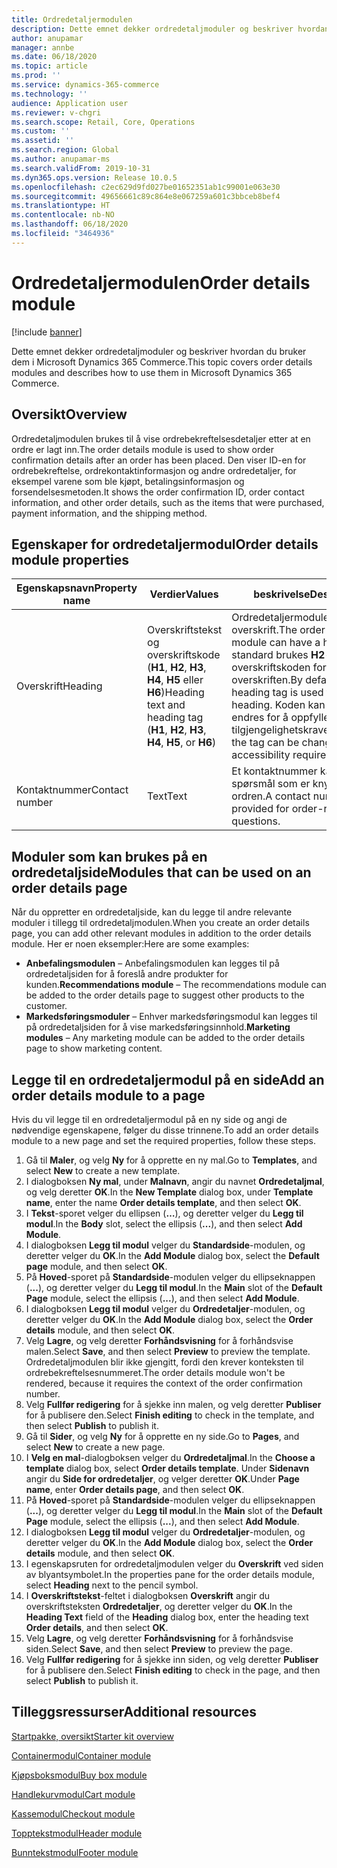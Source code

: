 ```yaml
---
title: Ordredetaljermodulen
description: Dette emnet dekker ordredetaljmoduler og beskriver hvordan du bruker dem i Microsoft Dynamics 365 Commerce.
author: anupamar
manager: annbe
ms.date: 06/18/2020
ms.topic: article
ms.prod: ''
ms.service: dynamics-365-commerce
ms.technology: ''
audience: Application user
ms.reviewer: v-chgri
ms.search.scope: Retail, Core, Operations
ms.custom: ''
ms.assetid: ''
ms.search.region: Global
ms.author: anupamar-ms
ms.search.validFrom: 2019-10-31
ms.dyn365.ops.version: Release 10.0.5
ms.openlocfilehash: c2ec629d9fd027be01652351ab1c99001e063e30
ms.sourcegitcommit: 49656661c89c864e8e067259a601c3bbceb8bef4
ms.translationtype: HT
ms.contentlocale: nb-NO
ms.lasthandoff: 06/18/2020
ms.locfileid: "3464936"
---
```

# <a name="order-details-module"></a><span data-ttu-id="bc5c0-103">Ordredetaljermodulen</span><span class="sxs-lookup"><span data-stu-id="bc5c0-103">Order details module</span></span>


[!include [banner](includes/banner.md)]

<span data-ttu-id="bc5c0-104">Dette emnet dekker ordredetaljmoduler og beskriver hvordan du bruker dem i Microsoft Dynamics 365 Commerce.</span><span class="sxs-lookup"><span data-stu-id="bc5c0-104">This topic covers order details modules and describes how to use them in Microsoft Dynamics 365 Commerce.</span></span>

## <a name="overview"></a><span data-ttu-id="bc5c0-105">Oversikt</span><span class="sxs-lookup"><span data-stu-id="bc5c0-105">Overview</span></span>

<span data-ttu-id="bc5c0-106">Ordredetaljmodulen brukes til å vise ordrebekreftelsesdetaljer etter at en ordre er lagt inn.</span><span class="sxs-lookup"><span data-stu-id="bc5c0-106">The order details module is used to show order confirmation details after an order has been placed.</span></span> <span data-ttu-id="bc5c0-107">Den viser ID-en for ordrebekreftelse, ordrekontaktinformasjon og andre ordredetaljer, for eksempel varene som ble kjøpt, betalingsinformasjon og forsendelsesmetoden.</span><span class="sxs-lookup"><span data-stu-id="bc5c0-107">It shows the order confirmation ID, order contact information, and other order details, such as the items that were purchased, payment information, and the shipping method.</span></span>

## <a name="order-details-module-properties"></a><span data-ttu-id="bc5c0-108">Egenskaper for ordredetaljermodul</span><span class="sxs-lookup"><span data-stu-id="bc5c0-108">Order details module properties</span></span>

| <span data-ttu-id="bc5c0-109">Egenskapsnavn</span><span class="sxs-lookup"><span data-stu-id="bc5c0-109">Property name</span></span>  | <span data-ttu-id="bc5c0-110">Verdier</span><span class="sxs-lookup"><span data-stu-id="bc5c0-110">Values</span></span> | <span data-ttu-id="bc5c0-111">beskrivelse</span><span class="sxs-lookup"><span data-stu-id="bc5c0-111">Description</span></span> |
|----------------|--------|-------------|
| <span data-ttu-id="bc5c0-112">Overskrift</span><span class="sxs-lookup"><span data-stu-id="bc5c0-112">Heading</span></span>        | <span data-ttu-id="bc5c0-113">Overskriftstekst og overskriftskode (**H1**, **H2**, **H3**, **H4**, **H5** eller **H6**)</span><span class="sxs-lookup"><span data-stu-id="bc5c0-113">Heading text and heading tag (**H1**, **H2**, **H3**, **H4**, **H5**, or **H6**)</span></span> | <span data-ttu-id="bc5c0-114">Ordredetaljermodulen kan ha en overskrift.</span><span class="sxs-lookup"><span data-stu-id="bc5c0-114">The order details module can have a heading.</span></span> <span data-ttu-id="bc5c0-115">Som standard brukes **H2**-overskriftskoden for overskriften.</span><span class="sxs-lookup"><span data-stu-id="bc5c0-115">By default, the **H2** heading tag is used for the heading.</span></span> <span data-ttu-id="bc5c0-116">Koden kan imidlertid endres for å oppfylle tilgjengelighetskravene.</span><span class="sxs-lookup"><span data-stu-id="bc5c0-116">However, the tag can be changed to meet accessibility requirements.</span></span> |
| <span data-ttu-id="bc5c0-117">Kontaktnummer</span><span class="sxs-lookup"><span data-stu-id="bc5c0-117">Contact number</span></span> | <span data-ttu-id="bc5c0-118">Text</span><span class="sxs-lookup"><span data-stu-id="bc5c0-118">Text</span></span> | <span data-ttu-id="bc5c0-119">Et kontaktnummer kan angis for spørsmål som er knyttet til ordren.</span><span class="sxs-lookup"><span data-stu-id="bc5c0-119">A contact number can be provided for order-related questions.</span></span> |

## <a name="modules-that-can-be-used-on-an-order-details-page"></a><span data-ttu-id="bc5c0-120">Moduler som kan brukes på en ordredetaljside</span><span class="sxs-lookup"><span data-stu-id="bc5c0-120">Modules that can be used on an order details page</span></span>

<span data-ttu-id="bc5c0-121">Når du oppretter en ordredetaljside, kan du legge til andre relevante moduler i tillegg til ordredetaljmodulen.</span><span class="sxs-lookup"><span data-stu-id="bc5c0-121">When you create an order details page, you can add other relevant modules in addition to the order details module.</span></span> <span data-ttu-id="bc5c0-122">Her er noen eksempler:</span><span class="sxs-lookup"><span data-stu-id="bc5c0-122">Here are some examples:</span></span>

- <span data-ttu-id="bc5c0-123">**Anbefalingsmodulen** – Anbefalingsmodulen kan legges til på ordredetaljsiden for å foreslå andre produkter for kunden.</span><span class="sxs-lookup"><span data-stu-id="bc5c0-123">**Recommendations module** – The recommendations module can be added to the order details page to suggest other products to the customer.</span></span>
- <span data-ttu-id="bc5c0-124">**Markedsføringsmoduler** – Enhver markedsføringsmodul kan legges til på ordredetaljsiden for å vise markedsføringsinnhold.</span><span class="sxs-lookup"><span data-stu-id="bc5c0-124">**Marketing modules** – Any marketing module can be added to the order details page to show marketing content.</span></span>

## <a name="add-an-order-details-module-to-a-page"></a><span data-ttu-id="bc5c0-125">Legge til en ordredetaljermodul på en side</span><span class="sxs-lookup"><span data-stu-id="bc5c0-125">Add an order details module to a page</span></span>

<span data-ttu-id="bc5c0-126">Hvis du vil legge til en ordredetaljermodul på en ny side og angi de nødvendige egenskapene, følger du disse trinnene.</span><span class="sxs-lookup"><span data-stu-id="bc5c0-126">To add an order details module to a new page and set the required properties, follow these steps.</span></span>

1. <span data-ttu-id="bc5c0-127">Gå til **Maler**, og velg **Ny** for å opprette en ny mal.</span><span class="sxs-lookup"><span data-stu-id="bc5c0-127">Go to **Templates**, and select **New** to create a new template.</span></span>
1. <span data-ttu-id="bc5c0-128">I dialogboksen **Ny mal**, under **Malnavn**, angir du navnet **Ordredetaljmal**, og velg deretter **OK**.</span><span class="sxs-lookup"><span data-stu-id="bc5c0-128">In the **New Template** dialog box, under **Template name**, enter the name **Order details template**, and then select **OK**.</span></span>
1. <span data-ttu-id="bc5c0-129">I **Tekst**-sporet velger du ellipsen (**…**), og deretter velger du **Legg til modul**.</span><span class="sxs-lookup"><span data-stu-id="bc5c0-129">In the **Body** slot, select the ellipsis (**...**), and then select **Add Module**.</span></span>
1. <span data-ttu-id="bc5c0-130">I dialogboksen **Legg til modul** velger du **Standardside**-modulen, og deretter velger du **OK**.</span><span class="sxs-lookup"><span data-stu-id="bc5c0-130">In the **Add Module** dialog box, select the **Default page** module, and then select **OK**.</span></span>
1. <span data-ttu-id="bc5c0-131">På **Hoved**-sporet på **Standardside**-modulen velger du ellipseknappen (**...**), og deretter velger du **Legg til modul**.</span><span class="sxs-lookup"><span data-stu-id="bc5c0-131">In the **Main** slot of the **Default Page** module, select the ellipsis (**...**), and then select **Add Module**.</span></span>
1. <span data-ttu-id="bc5c0-132">I dialogboksen **Legg til modul** velger du **Ordredetaljer**-modulen, og deretter velger du **OK**.</span><span class="sxs-lookup"><span data-stu-id="bc5c0-132">In the **Add Module** dialog box, select the **Order details** module, and then select **OK**.</span></span>
1. <span data-ttu-id="bc5c0-133">Velg **Lagre**, og velg deretter **Forhåndsvisning** for å forhåndsvise malen.</span><span class="sxs-lookup"><span data-stu-id="bc5c0-133">Select **Save**, and then select **Preview** to preview the template.</span></span> <span data-ttu-id="bc5c0-134">Ordredetaljmodulen blir ikke gjengitt, fordi den krever konteksten til ordrebekreftelsesnummeret.</span><span class="sxs-lookup"><span data-stu-id="bc5c0-134">The order details module won't be rendered, because it requires the context of the order confirmation number.</span></span>
1. <span data-ttu-id="bc5c0-135">Velg **Fullfør redigering** for å sjekke inn malen, og velg deretter **Publiser** for å publisere den.</span><span class="sxs-lookup"><span data-stu-id="bc5c0-135">Select **Finish editing** to check in the template, and then select **Publish** to publish it.</span></span>
1. <span data-ttu-id="bc5c0-136">Gå til **Sider**, og velg **Ny** for å opprette en ny side.</span><span class="sxs-lookup"><span data-stu-id="bc5c0-136">Go to **Pages**, and select **New** to create a new page.</span></span>
1. <span data-ttu-id="bc5c0-137">I **Velg en mal**-dialogboksen velger du **Ordredetaljmal**.</span><span class="sxs-lookup"><span data-stu-id="bc5c0-137">In the **Choose a template** dialog box, select **Order details template**.</span></span> <span data-ttu-id="bc5c0-138">Under **Sidenavn** angir du **Side for ordredetaljer**, og velger deretter **OK**.</span><span class="sxs-lookup"><span data-stu-id="bc5c0-138">Under **Page name**, enter **Order details page**, and then select **OK**.</span></span>
1. <span data-ttu-id="bc5c0-139">På **Hoved**-sporet på **Standardside**-modulen velger du ellipseknappen (**...**), og deretter velger du **Legg til modul**.</span><span class="sxs-lookup"><span data-stu-id="bc5c0-139">In the **Main** slot of the **Default Page** module, select the ellipsis (**...**), and then select **Add Module**.</span></span>
1. <span data-ttu-id="bc5c0-140">I dialogboksen **Legg til modul** velger du **Ordredetaljer**-modulen, og deretter velger du **OK**.</span><span class="sxs-lookup"><span data-stu-id="bc5c0-140">In the **Add Module** dialog box, select the **Order details** module, and then select **OK**.</span></span>
1. <span data-ttu-id="bc5c0-141">I egenskapsruten for ordredetaljmodulen velger du **Overskrift** ved siden av blyantsymbolet.</span><span class="sxs-lookup"><span data-stu-id="bc5c0-141">In the properties pane for the order details module, select **Heading** next to the pencil symbol.</span></span>
1. <span data-ttu-id="bc5c0-142">I **Overskriftstekst**-feltet i dialogboksen **Overskrift** angir du overskriftsteksten **Ordredetaljer**, og deretter velger du **OK**.</span><span class="sxs-lookup"><span data-stu-id="bc5c0-142">In the **Heading Text** field of the **Heading** dialog box, enter the heading text **Order details**, and then select **OK**.</span></span>
1. <span data-ttu-id="bc5c0-143">Velg **Lagre**, og velg deretter **Forhåndsvisning** for å forhåndsvise siden.</span><span class="sxs-lookup"><span data-stu-id="bc5c0-143">Select **Save**, and then select **Preview** to preview the page.</span></span>
1. <span data-ttu-id="bc5c0-144">Velg **Fullfør redigering** for å sjekke inn siden, og velg deretter **Publiser** for å publisere den.</span><span class="sxs-lookup"><span data-stu-id="bc5c0-144">Select **Finish editing** to check in the page, and then select **Publish** to publish it.</span></span>

## <a name="additional-resources"></a><span data-ttu-id="bc5c0-145">Tilleggsressurser</span><span class="sxs-lookup"><span data-stu-id="bc5c0-145">Additional resources</span></span>

[<span data-ttu-id="bc5c0-146">Startpakke, oversikt</span><span class="sxs-lookup"><span data-stu-id="bc5c0-146">Starter kit overview</span></span>](starter-kit-overview.md)

[<span data-ttu-id="bc5c0-147">Containermodul</span><span class="sxs-lookup"><span data-stu-id="bc5c0-147">Container module</span></span>](add-container-module.md)

[<span data-ttu-id="bc5c0-148">Kjøpsboksmodul</span><span class="sxs-lookup"><span data-stu-id="bc5c0-148">Buy box module</span></span>](add-buy-box.md)

[<span data-ttu-id="bc5c0-149">Handlekurvmodul</span><span class="sxs-lookup"><span data-stu-id="bc5c0-149">Cart module</span></span>](add-cart-module.md)

[<span data-ttu-id="bc5c0-150">Kassemodul</span><span class="sxs-lookup"><span data-stu-id="bc5c0-150">Checkout module</span></span>](add-checkout-module.md)

[<span data-ttu-id="bc5c0-151">Topptekstmodul</span><span class="sxs-lookup"><span data-stu-id="bc5c0-151">Header module</span></span>](author-header-module.md)

[<span data-ttu-id="bc5c0-152">Bunntekstmodul</span><span class="sxs-lookup"><span data-stu-id="bc5c0-152">Footer module</span></span>](author-footer-module.md)

